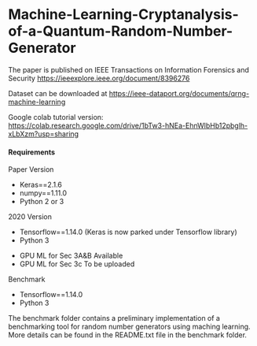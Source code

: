 # Machine-Learning-Cryptanalysis-of-a-Quantum-Random-Number-Generator

The paper is published on IEEE Transactions on Information Forensics and Security https://ieeexplore.ieee.org/document/8396276

Dataset can be downloaded at https://ieee-dataport.org/documents/qrng-machine-learning

Google colab tutorial version: https://colab.research.google.com/drive/1bTw3-hNEa-EhnWlbHb12pbglh-xLbXzm?usp=sharing

#### Requirements 
Paper Version
* Keras==2.1.6
* numpy==1.11.0
* Python 2 or 3 

2020 Version
* Tensorflow==1.14.0 (Keras is now parked under Tensorflow library)
* Python 3
- GPU ML for Sec 3A&B Available
- GPU ML for Sec 3c To be uploaded

Benchmark
* Tensorflow==1.14.0 
* Python 3

The benchmark folder contains a preliminary implementation of a benchmarking tool for random number generators using maching learning. More details can be found in the README.txt file in the benchmark folder.
